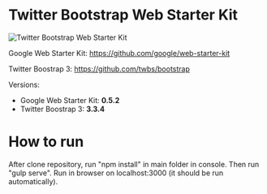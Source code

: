 Twitter Bootstrap Web Starter Kit
=================================
![Twitter Bootstrap Web Starter Kit](http://dszymczuk.pl/files/1514/1257/7390/Twitter_Bootstrap_Web_Starter_Kit.png)

Google Web Starter Kit:
https://github.com/google/web-starter-kit

Twitter Boostrap 3:
https://github.com/twbs/bootstrap

Versions:
 - Google Web Starter Kit: **0.5.2**
 - Twitter Boostrap 3: **3.3.4**

How to run
==========
After clone repository, run "npm install" in main folder in console. Then run "gulp serve".
Run in browser on localhost:3000 (it should be run automatically).



